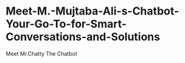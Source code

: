 # Meet-M.-Mujtaba-Ali-s-Chatbot-Your-Go-To-for-Smart-Conversations-and-Solutions
Meet Mr.Chatty The Chatbot

